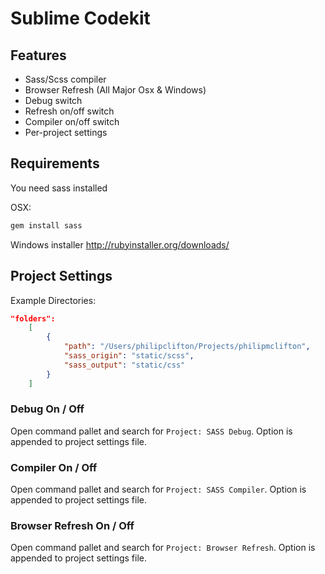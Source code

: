 # Sublime Codekit

## Features
- Sass/Scss compiler 
- Browser Refresh (All Major Osx & Windows)
- Debug switch
- Refresh on/off switch
- Compiler on/off switch
- Per-project settings

## Requirements 

You need sass installed

OSX:
```bash
gem install sass
```

Windows installer
http://rubyinstaller.org/downloads/



## Project Settings

Example Directories: 
```json
"folders":
	[
		{
			"path": "/Users/philipclifton/Projects/philipmclifton",
			"sass_origin": "static/scss",
			"sass_output": "static/css"
		}
	]
```

### Debug On / Off

Open command pallet and search for `Project: SASS Debug`.
Option is appended to project settings file.

### Compiler On / Off
	
Open command pallet and search for `Project: SASS Compiler`.
Option is appended to project settings file.

### Browser Refresh On / Off
	
Open command pallet and search for `Project: Browser Refresh`.
Option is appended to project settings file.
